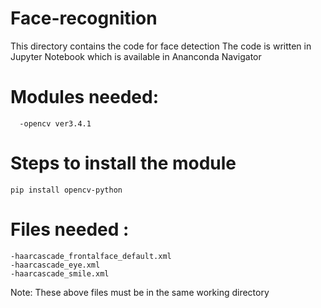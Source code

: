 # Face-recognition 
This directory contains the code for face detection
The code is written in Jupyter Notebook which is available in Ananconda Navigator
# Modules needed:
      -opencv ver3.4.1 
# Steps to install the module
    pip install opencv-python 
# Files needed :
    -haarcascade_frontalface_default.xml
    -haarcascade_eye.xml
    -haarcascade_smile.xml
 Note: These above files must be in the same working directory   
 
 
